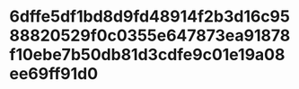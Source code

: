 # 6dffe5df1bd8d9fd48914f2b3d16c9588820529f0c0355e647873ea91878f10ebe7b50db81d3cdfe9c01e19a08ee69ff91d0